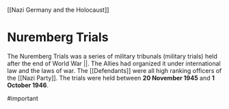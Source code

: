 [[Nazi Germany and the Holocaust]]
# Nuremberg Trials
The Nuremberg Trials was a series of military tribunals (military trials) held after the end of World War ||. The Allies had organized it under international law and the laws of war. The [[Defendants]] were all high ranking officers of the [[Nazi Party]]. The trials were held between **20 November 1945** and **1 October 1946**. 

#important 
